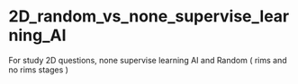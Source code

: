 # 2D_random_vs_none_supervise_learning_AI
For study 2D questions, none supervise learning AI and Random ( rims and no rims stages )
